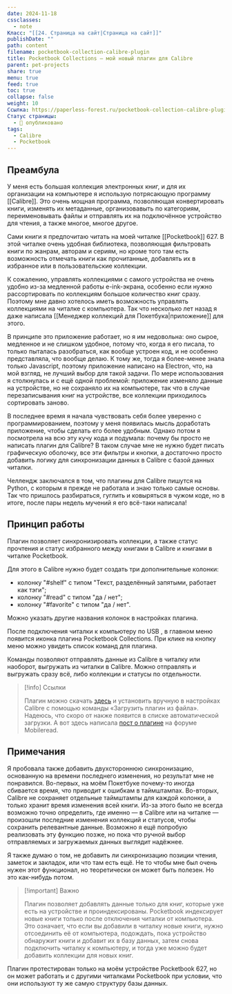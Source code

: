 ```yaml
---
date: 2024-11-18
cssclasses:
  - note
Класс: "[[24. Страница на сайт|Страница на сайт]]"
publishDate: ""
path: content
filename: pocketbook-collection-calibre-plugin
title: Pocketbook Collections — мой новый плагин для Calibre
parent: pet-projects
share: true
menu: true
feed: true
toc: true
collapse: false
weight: 10
Ссылка: https://paperless-forest.ru/pocketbook-collection-calibre-plugin/
Статус страницы:
  - 📢 опубликовано
tags:
  - Calibre
  - Pocketbook
---
```


## Преамбула

У меня есть большая коллекция электронных книг, и для их организации на компьютере я использую потрясающую программу [[Calibre]]. Это очень мощная программа, позволяющая конвертировать книги, изменять их метаданные, организовавыть по категориям, переименовывать файлы и отправлять их на подключённое устройство для чтения, а также многое, многое другое.

Сами книги я предпочитаю читать на моей читалке [[Pocketbook]] 627. В этой читалке очень удобная библиотека, позволяющая фильтровать книги по жанрам, авторам и сериям, но кроме того там есть возможность отмечать книги как прочитанные, добавлять их в избранное или в пользовательские коллекции.

К сожалению, управлять коллекциями с самого устройства не очень удобно из-за медленной работы e-ink-экрана, особенно если нужно рассортировать по коллекциям большое количество книг сразу. Поэтому мне давно хотелось иметь возможность управлять коллекциями на читалке с компьютера. Так что несколько лет назад я даже написала [[Менеджер коллекций для Покетбука|приложение]] для этого. 

В принципе это приложение работает, но я им недовольна: оно сырое, медленное и не слишком удобное, потому что, когда я его писала, то только пыталась разобраться, как вообще устроен код, и не особенно представляла, что вообще делаю. К тому же, тогда я более-менее знала только Javascript, поэтому приложение написано на Electron, что, на мой взгляд, не лучший выбор для такой задачи. По мере использования я столкнулась и с ещё одной проблемой: приложение изменяло данные на устройстве, но не сохраняло их на компьютере, так что в случае перезаписывания книг на устройстве, все коллекции приходилось сортировать заново.

В последнее время я начала чувствовать себя более уверенно с программированием, поэтому у меня появилась мысль доработать приложение, чтобы сделать его более удобным. Однако потом я посмотрела на всю эту кучу кода и подумала: почему бы просто не написать плагин для Calibre? В таком случае мне не нужно будет писать графическую оболочку, все эти фильтры и кнопки, а достаточно просто добавить логику для синхронизации данных в Calibre с базой данных читалки.

Челлендж заключался в том, что плагины для Calibre пишутся на Python, с которым я прежде не работала и знаю только самые основы. Так что пришлось разбираться, гуглить и ковыряться в чужом коде, но в итоге, после пары недель мучений я его всё-таки написала!

## Принцип работы

Плагин позволяет синхронизировать коллекции, а также статус прочтения и статус избранного между книгами в Calibre и книгами в читалке Pocketbook.

Для этого в Calibre нужно будет создать три дополнительные колонки:
- колонку "#shelf" с типом "Текст, разделённый запятыми, работает как тэги";
- колонку "#read" с типом "да / нет";
- колонку "#favorite" с типом "да / нет".

Можно указать другие названия колонок в настройках плагина.

После подключения читалки к компьютеру по USB , в главном меню появится иконка плагина Pocketbook Collections. При клике на кнопку меню можно увидеть список команд для плагина.

Команды позволяют отправлять данные из Calibre в читалку или наоборот, выгружать из читалки в Calibre. Можно отправлять и выгружать сразу всё, либо коллекции и статусы по отдельности.

> [!info] Ссылки
> 
> Плагин можно скачать [здесь](https://github.com/anareaty/Pocketbook-Collections/releases) и установить вручную в настройках Calibre с помощью команды «Загрузить плагин из файла». Надеюсь, что скоро от накже появится в списке автоматической загрузки. А вот здесь написала [пост о плагине](https://www.mobileread.com/forums/showthread.php?t=364716) на форуме Mobileread.

## Примечания 

Я пробовала также добавить двухстороннюю синхронизацию, основанную на времени последнего изменения, но результат мне не понравился. Во-первых, на моём Покетбуке почему-то иногда сбивается время, что приводит к ошибкам в таймштампах. Во-вторых, Calibre не сохраняет отдельные таймштампы для каждой колонки, а только хранит время изменения всей книги. Из-за этого было не всегда возможно точно определить, где именно — в Calibre или на читалке — произошли последние изменения коллекций и статусов, чтобы сохранить релевантные данные. Возможно я ещё попробую реализовать эту функцию позже, но пока что ручной выбор отправляемых и загружаемых данных выглядит надёжнее.

Я также думаю о том, не добавить ли синхронизацию позиции чтения, заметок и закладок, или что там есть ещё. Не то чтобы мне был очень нужен этот функционал, но теоретически он может быть полезен. Но это как-нибудь потом.

> [!important] Важно
> 
> Плагин позволяет добавлять данные только для книг, которые уже есть на устройстве и проиндексированы. Pocketbook индексирует новые книги только после отключения читалки от компьютера. Это означает, что если вы добавили в читалку новые книги, нужно отсоединить её от компьютера, подождать, пока устройство обнаружит книги и добавит их в базу данных, затем снова подключить читалку к компьютеру, и тогда уже можно будет добавить коллекции для новых книг.

Плагин протестирован только на моём устройстве Pocketbook 627, но он может работать и с другими читалками Pocketbook при условии, что они используют ту же самую структуру базы данных.

